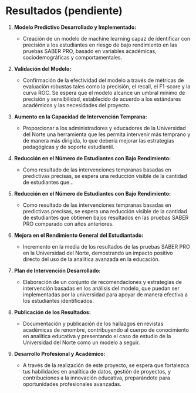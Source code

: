 # Resultados (pendiente)


1. **Modelo Predictivo Desarrollado y Implementado:**
   - Creación de un modelo de machine learning capaz de identificar con precisión a los estudiantes en riesgo de bajo rendimiento en las pruebas SABER PRO, basado en variables académicas, sociodemográficas y comportamentales.

2. **Validación del Modelo:**
   - Confirmación de la efectividad del modelo a través de métricas de evaluación robustas tales como la precisión, el recall, el F1-score y la curva ROC. Se espera que el modelo alcance un umbral mínimo de precisión y sensibilidad, establecido de acuerdo a los estándares académicos y las necesidades del proyecto.

3. **Aumento en la Capacidad de Intervención Temprana:**
   - Proporcionar a los administradores y educadores de la Universidad del Norte una herramienta que les permita intervenir más temprano y de manera más dirigida, lo que debería mejorar las estrategias pedagógicas y de soporte estudiantil.

4. **Reducción en el Número de Estudiantes con Bajo Rendimiento:**
   - Como resultado de las intervenciones tempranas basadas en predictivas precisas, se espera una reducción visible de la cantidad de estudiantes que...
4. **Reducción en el Número de Estudiantes con Bajo Rendimiento:**
   - Como resultado de las intervenciones tempranas basadas en predictivas precisas, se espera una reducción visible de la cantidad de estudiantes que obtienen bajos resultados en las pruebas SABER PRO comparado con años anteriores.

5. **Mejora en el Rendimiento General del Estudiantado:**
   - Incremento en la media de los resultados de las pruebas SABER PRO en la Universidad del Norte, demostrando un impacto positivo directo del uso de la analítica avanzada en la educación.

6. **Plan de Intervención Desarrollado:**
   - Elaboración de un conjunto de recomendaciones y estrategias de intervención basadas en los análisis del modelo, que puedan ser implementadas por la universidad para apoyar de manera efectiva a los estudiantes identificados.

7. **Publicación de los Resultados:**
   - Documentación y publicación de los hallazgos en revistas académicas de renombre, contribuyendo al cuerpo de conocimiento en analítica educativa y presentando el caso de estudio de la Universidad del Norte como un modelo a seguir.

8. **Desarrollo Profesional y Académico:**
   - A través de la realización de este proyecto, se espera que fortalezca tus habilidades en analítica de datos, gestión de proyectos, y contribuciones a la innovación educativa, preparándote para oportunidades profesionales avanzadas.

